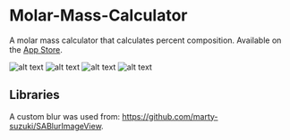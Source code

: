 # Molar-Mass-Calculator
A molar mass calculator that calculates percent composition. Available on the [App Store](https://itunes.apple.com/CA/app/id1370742111?mt=8).

![alt text](https://is2-ssl.mzstatic.com/image/thumb/Purple128/v4/d3/c2/ad/d3c2ad19-f968-4416-5099-51558ae27063/source/392x696bb.jpg)
![alt text](https://is3-ssl.mzstatic.com/image/thumb/Purple128/v4/e5/9e/0e/e59e0e69-c8b5-bfde-1b9c-4c52b48e3998/source/392x696bb.jpg)
![alt text](https://is5-ssl.mzstatic.com/image/thumb/Purple128/v4/eb/9c/17/eb9c1793-b3ba-2788-758f-5262eab72e0a/source/392x696bb.jpg)
![alt text](https://is4-ssl.mzstatic.com/image/thumb/Purple118/v4/82/1b/05/821b052b-ecb3-dd9a-dd8c-c8b95d9ce7ad/source/392x696bb.jpg)

## Libraries
A custom blur was used from: https://github.com/marty-suzuki/SABlurImageView.
